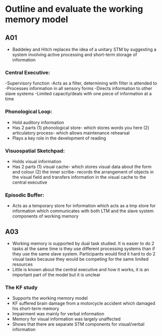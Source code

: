 # Outline and evaluate the working memory model

## A01
- Baddeley and Hitch replaces the idea of a unitary STM by suggesting a system involving active processing and short-term storage of information

### Central Executive:
-Supervisory function
-Acts as a filter, determining with filter is attended to
-Processes information in all sensory forms
-Directs information to other slave systems
-Limited capacity/deals with one piece of information at a time

### Phonological Loop:
- Hold auditory information
- Has 2 parts (1) phonological store- which stores words you here (2) articulatory process- which allows maintenance rehearsal
- Plays a key role in the development of reading

### Visuospatial Sketchpad:
- Holds visual information
- Has 2 parts (1) visual cache- which stores visual data about the form and colour (2) the inner scribe- records the arrangement of objects in the visual field and transfers information in the visual cache to the central executive

### Episodic Buffer:
- Acts as a temporary store for information which acts as a tmp store for information which communicates with both LTM and the slave system components of working memory

## A03

- Working memory is supported by dual task studied. It is easier to do 2 tasks at the same time is they use different processing systems than if they use the same slave system. Participants would find it hard to do 2 visual tasks because they would be competing for the same limited resources
- Little is known about the central executive and how it works, it is an important part of the model but it is unclear

### The KF study
- Supports the working memory model
- KF suffered brain damage from a motorcycle accident which damaged his short-term memory
- Impairment was mainly for verbal information
- Memory for visual information was largely unaffected
- Shows that there are separate STM components for visual/verbal information
